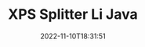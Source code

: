 ---
############################# Static ############################
layout: "auto-gen-merger"
date: 2022-11-10T18:31:51
draft: false
otherformats: ppsx ppt pptx rtf tex vdx vsdm vsdx vssm vssx vstm vstx vsx vtx xlam xls

############################# Head ############################
head_title: "Di Java de XPS li Pir Pelan veqetînin"
head_description: "Pelê yek XPS li ser bingeha jimareyên rûpelan, navberên rûpelan, rûpelên zewac an jî cewherî bi karanîna API-ya yekkirina belgeyan li çend pelan dabeş bikin."

############################# Header ############################
title: "XPS Splitter Li Java"
description: "XPS bi çend rêzikên koda Java parçe bikin."
bg_image: "https://cms.admin.containerize.com/templates/aspose/App_Themes/V3/images/bg/header1.png"
bg_overlay: false
button:
    enable: true
    icon: "fas fa-arrow-down"
    label: "Daxistina Doza Belaş"
    link: "https://downloads.groupdocs.com/merger/java"

############################# SubMenu ############################
submenu:
    enable: true

    left:
        img_alt: "GroupDocs.Merger for Java"
        image: "https://cms.admin.containerize.com/templates/groupdocs/images/product-logos/90x90-noborder/groupdocs-merger-java.png"
        product: "GroupDocs.Merger"
        platform: "Java"

    middle:
        button:

            # button loop
            - link: "https://apireference.groupdocs.com/merger/java"
              text: "Çavkanî API"

            # button loop
            - link: "https://github.com/groupdocs-merger"
              text: "Nimûneyên Kodê"

            # button loop
            - link: "https://products.groupdocs.app/merger/family"
              text: "Demos Bijî"

            # button loop
            - link: "https://purchase.groupdocs.com/pricing/merger/java"
              text: "Pricing"

    right:
        link_download: "https://downloads.groupdocs.com/merger"
        link_learn: "https://docs.groupdocs.com/merger/java"
        link_buy: "https://purchase.groupdocs.com"

############################# About ############################
about:
    enable: true
    title: "Derbarê GroupDocs.Merger for Java API"
    content: |
        [GroupDocs.Merger for Java](/ku/merger/java/) pirtûkxane çareseriyek hêsan pêşkêşî dike ku bi ewlehî di navbera cûrbecûr formên belgeyan de wekî PDF, Microsoft Office (Word, Excel, PowerPoint, OneNote), OpenDocument, HTML, wêne û gelekên din di nav sepanên Java de. Bi lê zêdekirina tenê çend rêzikên kodê, çend operasyonên belgeyê yên wekî veguheztin, rakirin, zivirandin, guheztin, derxistin an guheztina arastekirina rûpelan di nav belgeyan de pêk bînin. Belgeyên ku API-ya yekbûyî di heman demê de pêşdîtina rûpelên belgeyê wekî wêneyek jî piştgirî dike da ku struktur, formatkirin û naverokê li ser rûpelê analîz bike.
        
        GroupDocs.Merger API ji bo çareseriyên pargîdanî bijarek rast e ku hewceyê taybetmendiyên dabeşkirina pelan e. Van API-an li ser hemî pergalên xebitandinê û platformên sereke, tevî J2SE 7.0 (1.7), J2SE 8.0 (1.8), Java 10, baş têne piştgirî kirin.

############################# Steps ############################
steps:
    enable: true
    title_left: "Di Java de XPS Pelê Li gorî Rûpelan veqetînin"
    content_left: |
        [GroupDocs.Merger for Java](/ku/merger/java/) ji pêşdebiranên Java re hêsan dike ku pelek yek XPS li çend pelên encam de bi cîh bikin. çend gavên hêsan.
        
        * **SplitOptions** bi formata rêça pelên derketinê dest pê bikin.
        * Mînaka nû ya **Merger** biafirînin û rêça belgeya çavkaniyê wekî pîvanek çêker derbas bikin.
        * Ji **split** re telefon bikin û hêmanên **SplitOptions** derbas bikin da ku belgeyên encam hilînin.

    title_right: "Pêdiviyên Sîstemê"
    content_right: |
        GroupDocs.Merger for Java API li ser hemî platform û pergalên xebitandinê yên sereke têne piştgirî kirin. Berî ku hûn koda jêrîn bicîh bikin, ji kerema xwe pê ewle bibin ku we şertên jêrîn li ser pergala we hatine saz kirin.

        * Pergalên Xebatê: Microsoft Windows, Linux, MacOS
        * Jîngehên Pêşketinê: NetBeans, IntelliJ IDEA, Eclipse
        * Çarçoveyên: J2SE 7.0 (1.7), J2SE 8.0 (1.8), Java 10
        * Guhertoya herî dawî ya GroupDocs.Merger for Java ji [Maven](https://repository.groupdocs.com/webapp/#/artifacts/browse/tree/General/repo/com/groupdocs/groupdocs-merger) dakêşîne
         
    code: |
     {{% merger/additional-styles %}}
     {{< merger/code-merger title="Meriv çawa pelê XPS bi karanîna koda nimûneya Java parçe dike">}}

        ```java    
        // Pelê XPS bi karanîna GroupDocs.Merger ji bo Java API-ê veqetînin
        String filePath = "input.xps";
        String filePathOut = "output.xps";
        
        // Dersa SplitOptions bi formata riya pelên derketinê dest pê bikin
        SplitOptions splitOptions = new SplitOptions(filePathOut, new int[] { 3, 6, 8 });

        // Bi belgeya têketina XPS Yekbûnek yekser
        Merger merger = new Merger(filePath);

        // Gazî rêbaza dabeşkirinê bikin û tişta SplitOptions derbas bikin da ku belgeyên encam hilînin
        merger.split(splitOptions);
        ```
     {{< /merger/code-merger >}}

############################# Demos ############################
demos:
    enable: true
    title: "Demoyên Zindî - Pelê Serhêl ji hev veqetînin XPS"
    content: |
       Bi serdana malpera [GroupDocs.Merger Live Demos](https://products.groupdocs.app/splitter/xps) niha pelê XPS veqetînin.
       Demoya zindî xwedî feydeyên jêrîn e.
        
############################# About Formats ############################
about_formats:
    enable: true

############################# More Formats ############################
more_formats:
    enable: true
    title: "Parçekirina Pelê Formên Din"
    content: |
        Java belgeyên API-ê ji bo formatên pelan û wêneyan yek dibin û vediqetînin. Wekî ku li jêr hatî destnîşan kirin, hin formatên pelê yên populer parçe bikin.

############################# Back to top ###############################
back_to_top:
    enable: true
---